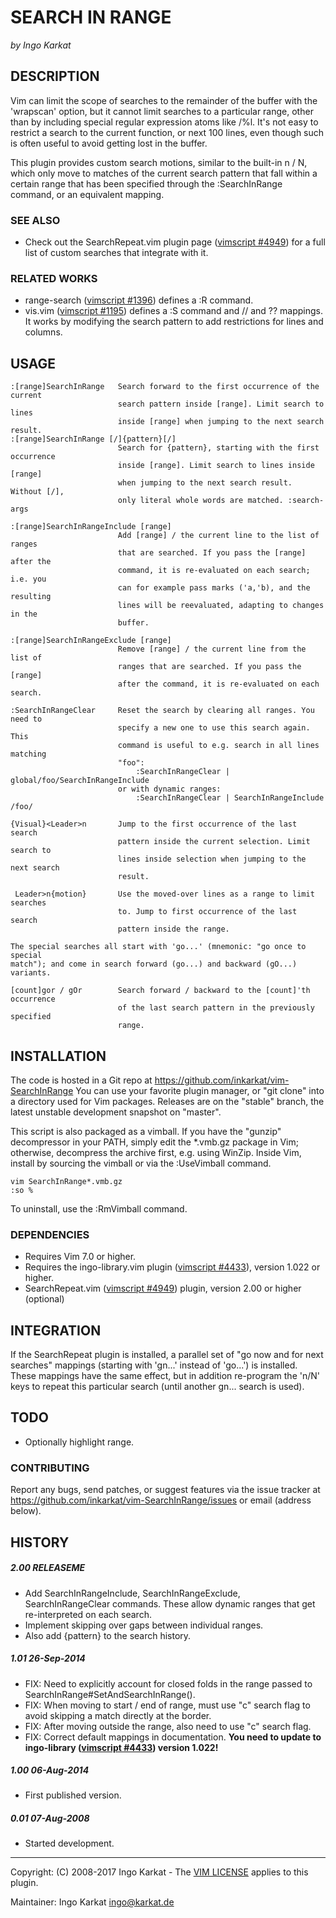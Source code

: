 SEARCH IN RANGE   
===============================================================================
_by Ingo Karkat_

DESCRIPTION
------------------------------------------------------------------------------

Vim can limit the scope of searches to the remainder of the buffer with the
'wrapscan' option, but it cannot limit searches to a particular range, other
than by including special regular expression atoms like /\%l. It's not easy
to restrict a search to the current function, or next 100 lines, even though
such is often useful to avoid getting lost in the buffer.

This plugin provides custom search motions, similar to the built-in n / N,
which only move to matches of the current search pattern that fall within a
certain range that has been specified through the :SearchInRange command, or
an equivalent mapping.

### SEE ALSO

- Check out the SearchRepeat.vim plugin page ([vimscript #4949](http://www.vim.org/scripts/script.php?script_id=4949)) for a full
  list of custom searches that integrate with it.

### RELATED WORKS

- range-search ([vimscript #1396](http://www.vim.org/scripts/script.php?script_id=1396)) defines a :R command.
- vis.vim ([vimscript #1195](http://www.vim.org/scripts/script.php?script_id=1195)) defines a :S command and // and ?? mappings. It
  works by modifying the search pattern to add restrictions for lines and
  columns.

USAGE
------------------------------------------------------------------------------

    :[range]SearchInRange   Search forward to the first occurrence of the current
                            search pattern inside [range]. Limit search to lines
                            inside [range] when jumping to the next search result.
    :[range]SearchInRange [/]{pattern}[/]
                            Search for {pattern}, starting with the first occurrence
                            inside [range]. Limit search to lines inside [range]
                            when jumping to the next search result. Without [/],
                            only literal whole words are matched. :search-args

    :[range]SearchInRangeInclude [range]
                            Add [range] / the current line to the list of ranges
                            that are searched. If you pass the [range] after the
                            command, it is re-evaluated on each search; i.e. you
                            can for example pass marks ('a,'b), and the resulting
                            lines will be reevaluated, adapting to changes in the
                            buffer.

    :[range]SearchInRangeExclude [range]
                            Remove [range] / the current line from the list of
                            ranges that are searched. If you pass the [range]
                            after the command, it is re-evaluated on each search.

    :SearchInRangeClear     Reset the search by clearing all ranges. You need to
                            specify a new one to use this search again. This
                            command is useful to e.g. search in all lines matching
                            "foo":
                                :SearchInRangeClear | global/foo/SearchInRangeInclude
                            or with dynamic ranges:
                                :SearchInRangeClear | SearchInRangeInclude /foo/

    {Visual}<Leader>n       Jump to the first occurrence of the last search
                            pattern inside the current selection. Limit search to
                            lines inside selection when jumping to the next search
                            result.

     Leader>n{motion}       Use the moved-over lines as a range to limit searches
                            to. Jump to first occurrence of the last search
                            pattern inside the range.

    The special searches all start with 'go...' (mnemonic: "go once to special
    match"); and come in search forward (go...) and backward (gO...) variants.

    [count]gor / gOr        Search forward / backward to the [count]'th occurrence
                            of the last search pattern in the previously specified
                            range.

INSTALLATION
------------------------------------------------------------------------------

The code is hosted in a Git repo at
    https://github.com/inkarkat/vim-SearchInRange
You can use your favorite plugin manager, or "git clone" into a directory used
for Vim packages. Releases are on the "stable" branch, the latest unstable
development snapshot on "master".

This script is also packaged as a vimball. If you have the "gunzip"
decompressor in your PATH, simply edit the \*.vmb.gz package in Vim; otherwise,
decompress the archive first, e.g. using WinZip. Inside Vim, install by
sourcing the vimball or via the :UseVimball command.

    vim SearchInRange*.vmb.gz
    :so %

To uninstall, use the :RmVimball command.

### DEPENDENCIES

- Requires Vim 7.0 or higher.
- Requires the ingo-library.vim plugin ([vimscript #4433](http://www.vim.org/scripts/script.php?script_id=4433)), version 1.022 or
  higher.
- SearchRepeat.vim ([vimscript #4949](http://www.vim.org/scripts/script.php?script_id=4949)) plugin, version 2.00 or higher (optional)

INTEGRATION
------------------------------------------------------------------------------

If the SearchRepeat plugin is installed, a parallel set of "go now and for
next searches" mappings (starting with 'gn...' instead of 'go...') is
installed. These mappings have the same effect, but in addition re-program the
'n/N' keys to repeat this particular search (until another gn... search is
used).

TODO
------------------------------------------------------------------------------

- Optionally highlight range.

### CONTRIBUTING

Report any bugs, send patches, or suggest features via the issue tracker at
https://github.com/inkarkat/vim-SearchInRange/issues or email (address below).

HISTORY
------------------------------------------------------------------------------

##### 2.00    RELEASEME
- Add SearchInRangeInclude, SearchInRangeExclude, SearchInRangeClear commands.
  These allow dynamic ranges that get re-interpreted on each search.
- Implement skipping over gaps between individual ranges.
- Also add {pattern} to the search history.

##### 1.01    26-Sep-2014
- FIX: Need to explicitly account for closed folds in the range passed to
  SearchInRange#SetAndSearchInRange().
- FIX: When moving to start / end of range, must use "c" search flag to avoid
  skipping a match directly at the border.
- FIX: After moving outside the range, also need to use "c" search flag.
- FIX: Correct default mappings in documentation.
  __You need to update to ingo-library ([vimscript #4433](http://www.vim.org/scripts/script.php?script_id=4433)) version 1.022!__

##### 1.00    06-Aug-2014
- First published version.

##### 0.01    07-Aug-2008
- Started development.

------------------------------------------------------------------------------
Copyright: (C) 2008-2017 Ingo Karkat -
The [VIM LICENSE](http://vimdoc.sourceforge.net/htmldoc/uganda.html#license) applies to this plugin.

Maintainer:     Ingo Karkat <ingo@karkat.de>
